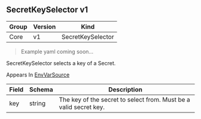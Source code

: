 ## SecretKeySelector v1

Group        | Version     | Kind
------------ | ---------- | -----------
Core | v1 | SecretKeySelector

> Example yaml coming soon...



SecretKeySelector selects a key of a Secret.

<aside class="notice">
Appears In  <a href="#envvarsource-v1">EnvVarSource</a> </aside>

Field        | Schema     | Description
------------ | ---------- | -----------
key | string | The key of the secret to select from.  Must be a valid secret key.

